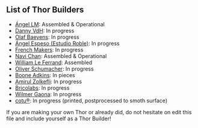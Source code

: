 ## List of Thor Builders

* [Ángel LM](https://hackaday.io/project/12989-thor): Assembled & Operational
* [Danny VdH](https://hackaday.io/project/16665-thor-robot-with-addons-and-gui): In progress
* [Olaf Baeyens](https://hackaday.io/project/16483-building-the-thor-robot): In progress
* [Ángel Espeso (Estudio Roble)](https://twitter.com/EstudioRoble): In progress
* [French Makers](https://twitter.com/@frenchmakers): In progress
* [Navi Chan](https://hackaday.io/navichan): Assembled & Operational
* [William Le Ferrand](https://groups.google.com/forum/#!topic/thor-opensource-3d-printable-robotic-arm/xrR8ILnFSqo): Assembled
* [Oliver Schumacher](https://groups.google.com/forum/#!topic/thor-opensource-3d-printable-robotic-arm/-1GhTLVNHaA): In progress
* [Boone Adkins](https://github.com/b-adkins): In pieces
* [Amirul Zolkefli](https://groups.google.com/forum/#!topic/thor-opensource-3d-printable-robotic-arm/nP2nNkQmiz8): In progress
* [Bricolabs](https://groups.google.com/forum/#!topic/thor-opensource-3d-printable-robotic-arm/sKvLtJVzP-s): In progress
* [Wilmer Gaona](https://groups.google.com/forum/#!topic/thor-opensource-3d-printable-robotic-arm/FDOUjNPFvQQ): In progress
* [cotu®](http://www.co-tu.com/): In progress (printed, postprocessed to smoth surface)

If you are making your own Thor or already did, do not hesitate on edit this file and include yourself as a Thor Builder!
